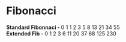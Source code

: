 # Fibonacci
<strong>Standard Fibonnaci - </strong>
0 1 1 2 3 5 8 13 21 34 55 <br>
<strong>Extended Fib - </strong>
0 1 2 3 6 11 20 37 68 125 230
<script>
  alert("hi");
</script>
